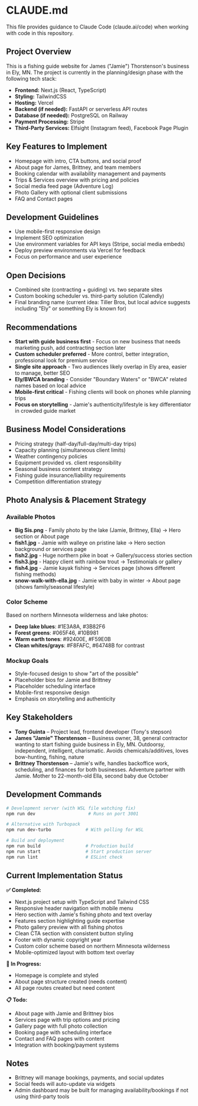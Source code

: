 # CLAUDE.md

This file provides guidance to Claude Code (claude.ai/code) when working with code in this repository.

## Project Overview

This is a fishing guide website for James ("Jamie") Thorstenson's business in Ely, MN. The project is currently in the planning/design phase with the following tech stack:

- **Frontend:** Next.js (React, TypeScript)
- **Styling:** TailwindCSS
- **Hosting:** Vercel
- **Backend (if needed):** FastAPI or serverless API routes
- **Database (if needed):** PostgreSQL on Railway
- **Payment Processing:** Stripe
- **Third-Party Services:** Elfsight (Instagram feed), Facebook Page Plugin

## Key Features to Implement

- Homepage with intro, CTA buttons, and social proof
- About page for James, Brittney, and team members
- Booking calendar with availability management and payments
- Trips & Services overview with pricing and policies
- Social media feed page (Adventure Log)
- Photo Gallery with optional client submissions
- FAQ and Contact pages

## Development Guidelines

- Use mobile-first responsive design
- Implement SEO optimization
- Use environment variables for API keys (Stripe, social media embeds)
- Deploy preview environments via Vercel for feedback
- Focus on performance and user experience

## Open Decisions

- Combined site (contracting + guiding) vs. two separate sites
- Custom booking scheduler vs. third-party solution (Calendly)
- Final branding name (current idea: Tiller Bros, but local advice suggests including "Ely" or something Ely is known for)

## Recommendations

- **Start with guide business first** - Focus on new business that needs marketing push, add contracting section later
- **Custom scheduler preferred** - More control, better integration, professional look for premium service
- **Single site approach** - Two audiences likely overlap in Ely area, easier to manage, better SEO
- **Ely/BWCA branding** - Consider "Boundary Waters" or "BWCA" related names based on local advice
- **Mobile-first critical** - Fishing clients will book on phones while planning trips
- **Focus on storytelling** - Jamie's authenticity/lifestyle is key differentiator in crowded guide market

## Business Model Considerations

- Pricing strategy (half-day/full-day/multi-day trips)
- Capacity planning (simultaneous client limits)
- Weather contingency policies
- Equipment provided vs. client responsibility
- Seasonal business content strategy
- Fishing guide insurance/liability requirements
- Competition differentiation strategy

## Photo Analysis & Placement Strategy

### Available Photos
- **Big Sis.png** - Family photo by the lake (Jamie, Brittney, Ella) → Hero section or About page
- **fish1.jpg** - Jamie with walleye on pristine lake → Hero section background or services page
- **fish2.jpg** - Huge northern pike in boat → Gallery/success stories section
- **fish3.jpg** - Happy client with rainbow trout → Testimonials or gallery
- **fish4.jpg** - Jamie kayak fishing → Services page (shows different fishing methods)
- **snow-walk-with-ella.jpg** - Jamie with baby in winter → About page (shows family/seasonal lifestyle)

### Color Scheme
Based on northern Minnesota wilderness and lake photos:
- **Deep lake blues**: #1E3A8A, #3B82F6
- **Forest greens**: #065F46, #10B981
- **Warm earth tones**: #92400E, #F59E0B
- **Clean whites/grays**: #F8FAFC, #64748B for contrast

### Mockup Goals
- Style-focused design to show "art of the possible"
- Placeholder bios for Jamie and Brittney
- Placeholder scheduling interface
- Mobile-first responsive design
- Emphasis on storytelling and authenticity

## Key Stakeholders

- **Tony Guinta** – Project lead, frontend developer (Tony's stepson)
- **James "Jamie" Thorstenson** – Business owner, 38, general contractor wanting to start fishing guide business in Ely, MN. Outdoorsy, independent, intelligent, charismatic. Avoids chemicals/additives, loves bow-hunting, fishing, nature
- **Brittney Thorstenson** – Jamie's wife, handles backoffice work, scheduling, and finances for both businesses. Adventure partner with Jamie. Mother to 22-month-old Ella, second baby due October

## Development Commands

```bash
# Development server (with WSL file watching fix)
npm run dev                    # Runs on port 3001

# Alternative with Turbopack
npm run dev-turbo             # With polling for WSL

# Build and deployment
npm run build                 # Production build
npm run start                 # Start production server
npm run lint                  # ESLint check
```

## Current Implementation Status

**✅ Completed:**
- Next.js project setup with TypeScript and Tailwind CSS
- Responsive header navigation with mobile menu
- Hero section with Jamie's fishing photo and text overlay
- Features section highlighting guide expertise
- Photo gallery preview with all fishing photos
- Clean CTA section with consistent button styling
- Footer with dynamic copyright year
- Custom color scheme based on northern Minnesota wilderness
- Mobile-optimized layout with bottom text overlay

**🚧 In Progress:**
- Homepage is complete and styled
- About page structure created (needs content)
- All page routes created but need content

**📋 Todo:**
- About page with Jamie and Brittney bios
- Services page with trip options and pricing
- Gallery page with full photo collection
- Booking page with scheduling interface
- Contact and FAQ pages with content
- Integration with booking/payment systems

## Notes

- Brittney will manage bookings, payments, and social updates
- Social feeds will auto-update via widgets
- Admin dashboard may be built for managing availability/bookings if not using third-party tools